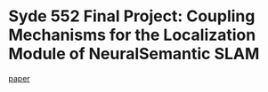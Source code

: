 # Syde 552 Final Project: Coupling Mechanisms for the Localization Module of NeuralSemantic SLAM

[paper](/paper.pdf)
